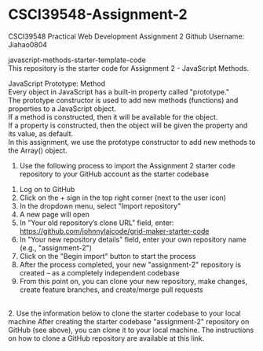 # CSCI39548-Assignment-2
CSCI39548 Practical Web Development Assignment 2
Github Username: Jiahao0804

javascript-methods-starter-template-code
<br>
This repository is the starter code for Assignment 2 - JavaScript Methods.
<br>

JavaScript Prototype: Method
<br>
Every object in JavaScript has a built-in property called "prototype."
<br>
The prototype constructor is used to add new methods (functions) and properties to a JavaScript object.
<br>
If a method is constructed, then it will be available for the object.
<br>
If a property is constructed, then the object will be given the property and its value, as default.
<br>
In this assignment, we use the prototype constructor to add new methods to the Array() object.
<br>
1. Use the following process to import the Assignment 2 starter code repository to your GitHub account as the starter codebase
1) Log on to GitHub
2) Click on the + sign in the top right corner (next to the user icon)
3) In the dropdown menu, select "Import repository"
4) A new page will open
5) In "Your old repository’s clone URL" field, enter: https://github.com/johnnylaicode/grid-maker-starter-code
6) In "Your new repository details" field, enter your own repository name (e.g., "assignment-2")
7) Click on the "Begin import" button to start the process
8) After the process completed, your new "assignment-2" repository is created – as a completely independent codebase
9) From this point on, you can clone your new repository, make changes, create feature branches, and create/merge pull requests

<br>
2. Use the information below to clone the starter codebase to your local machine
After creating the starter codebase "assignment-2" repository on GitHub (see above), you can clone it to your local machine. The instructions on how to clone a GitHub repository are available at this link.
